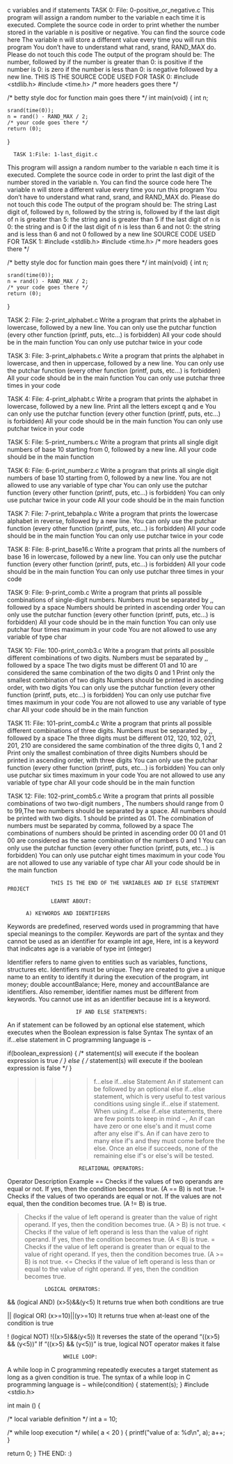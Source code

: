 c variables and if statements
      TASK 0: File: 0-positive_or_negative.c
 This program will assign a random number to the variable n each time it is executed. Complete the source code in order to print whether the number stored in the variable n is positive or negative. You can find the source code here
The variable n will store a different value every time you will run this program
You don’t have to understand what rand, srand, RAND_MAX do. Please do not touch this code
The output of the program should be:
The number, followed by
if the number is greater than 0: is positive
if the number is 0: is zero
if the number is less than 0: is negative
followed by a new line.
              THIS IS THE SOURCE CODE USED FOR TASK 0:
        #include <stdlib.h>
#include <time.h>
/* more headers goes there */

/* betty style doc for function main goes there */
int main(void)
{
	int n;

	srand(time(0));
	n = rand() - RAND_MAX / 2;
	/* your code goes there */
	return (0);
}

      TASK 1:File: 1-last_digit.c
This program will assign a random number to the variable n each time it is executed. Complete the source code in order to print the last digit of the number stored in the variable n. You can find the source code here
The variable n will store a different value every time you run this program
You don’t have to understand what rand, srand, and RAND_MAX do. Please do not touch this code
The output of the program should be:
The string Last digit of, followed by
n, followed by
the string is, followed by
if the last digit of n is greater than 5: the string and is greater than 5
if the last digit of n is 0: the string and is 0
if the last digit of n is less than 6 and not 0: the string and is less than 6 and not 0
followed by a new line
          SOURCE CODE USED FOR TASK 1:
    #include <stdlib.h>
#include <time.h>
/* more headers goes there */

/* betty style doc for function main goes there */
int main(void)
{
	int n;

	srand(time(0));
	n = rand() - RAND_MAX / 2;
	/* your code goes there */
	return (0);
}


TASK 2: File: 2-print_alphabet.c
Write a program that prints the alphabet in lowercase, followed by a new line.
You can only use the putchar function (every other function (printf, puts, etc…) is forbidden)
All your code should be in the main function
You can only use putchar twice in your code


TASK 3: File: 3-print_alphabets.c
Write a program that prints the alphabet in lowercase, and then in uppercase, followed by a new line.
You can only use the putchar function (every other function (printf, puts, etc…) is forbidden)
All your code should be in the main function
You can only use putchar three times in your code


TASK 4: File: 4-print_alphabt.c
Write a program that prints the alphabet in lowercase, followed by a new line.
Print all the letters except q and e
You can only use the putchar function (every other function (printf, puts, etc…) is forbidden)
All your code should be in the main function
You can only use putchar twice in your code

TASK 5: File: 5-print_numbers.c
Write a program that prints all single digit numbers of base 10 starting from 0, followed by a new line.
All your code should be in the main function

TASK 6: File: 6-print_numberz.c
Write a program that prints all single digit numbers of base 10 starting from 0, followed by a new line.
You are not allowed to use any variable of type char
You can only use the putchar function (every other function (printf, puts, etc…) is forbidden)
You can only use putchar twice in your code
All your code should be in the main function


TASK 7: File: 7-print_tebahpla.c
Write a program that prints the lowercase alphabet in reverse, followed by a new line.
You can only use the putchar function (every other function (printf, puts, etc…) is forbidden)
All your code should be in the main function
You can only use putchar twice in your code

TASK 8: File: 8-print_base16.c
Write a program that prints all the numbers of base 16 in lowercase, followed by a new line.
You can only use the putchar function (every other function (printf, puts, etc…) is forbidden)
All your code should be in the main function
You can only use putchar three times in your code


TASK 9: File: 9-print_comb.c
Write a program that prints all possible combinations of single-digit numbers.
Numbers must be separated by ,, followed by a space
Numbers should be printed in ascending order
You can only use the putchar function (every other function (printf, puts, etc…) is forbidden)
All your code should be in the main function
You can only use putchar four times maximum in your code
You are not allowed to use any variable of type char


TASK 10: File: 100-print_comb3.c
Write a program that prints all possible different combinations of two digits.
Numbers must be separated by ,, followed by a space
The two digits must be different
01 and 10 are considered the same combination of the two digits 0 and 1
Print only the smallest combination of two digits
Numbers should be printed in ascending order, with two digits
You can only use the putchar function (every other function (printf, puts, etc…) is forbidden)
You can only use putchar five times maximum in your code
You are not allowed to use any variable of type char
All your code should be in the main function


TASK 11: File: 101-print_comb4.c
Write a program that prints all possible different combinations of three digits.
Numbers must be separated by ,, followed by a space
The three digits must be different
012, 120, 102, 021, 201, 210 are considered the same combination of the three digits 0, 1 and 2
Print only the smallest combination of three digits
Numbers should be printed in ascending order, with three digits
You can only use the putchar function (every other function (printf, puts, etc…) is forbidden)
You can only use putchar six times maximum in your code
You are not allowed to use any variable of type char
All your code should be in the main function


TASK 12: File: 102-print_comb5.c
Write a program that prints all possible combinations of two two-digit numbers , The numbers should range from 0 to 99,The two numbers should be separated by a space. All numbers should be printed with two digits. 1 should be printed as 01. The combination of numbers must be separated by comma, followed by a space
The combinations of numbers should be printed in ascending order
00 01 and 01 00 are considered as the same combination of the numbers 0 and 1
You can only use the putchar function (every other function (printf, puts, etc…) is forbidden)
You can only use putchar eight times maximum in your code
You are not allowed to use any variable of type char
All your code should be in the main function

                  THIS IS THE END OF THE VARIABLES AND IF ELSE STATEMENT PROJECT
                  
                  LEARNT ABOUT:
                  
          A) KEYWORDS AND IDENTIFIERS
 Keywords are predefined, reserved words used in programming that have special meanings to the compiler. Keywords are part of the syntax and they cannot be used as an identifier for example int age, Here, int is a keyword that indicates age is a variable of type int (integer)
 
 Identifier refers to name given to entities such as variables, functions, structures etc. Identifiers must be unique. They are created to give a unique name to an entity to identify it during the execution of the program, int money;   double accountBalance; Here, money and accountBalance are identifiers. Also remember, identifier names must be different from keywords. You cannot use int as an identifier because int is a keyword.
 
                          IF AND ELSE STATEMENTS:
 An if statement can be followed by an optional else statement, which executes when the Boolean expression is false
Syntax
The syntax of an if...else statement in C programming language is −

if(boolean_expression) {
   /* statement(s) will execute if the boolean expression is true */
} else {
   /* statement(s) will execute if the boolean expression is false */
}

>>>>>f...else if...else Statement
An if statement can be followed by an optional else if...else statement, which is very useful to test various conditions using single if...else if statement. When using if...else if..else statements, there are few points to keep in mind −, An if can have zero or one else's and it must come after any else if's. An if can have zero to many else if's and they must come before the else. Once an else if succeeds, none of the remaining else if's or else's will be tested.
 
                           RELATIONAL OPERATORS:
Operator	Description	Example
==	Checks if the values of two operands are equal or not. If yes, then the condition becomes true.	(A == B) is not true.
!=	Checks if the values of two operands are equal or not. If the values are not equal, then the condition becomes true.	(A != B) is true.
>	Checks if the value of left operand is greater than the value of right operand. If yes, then the condition becomes true.	(A > B) is not true.
<	Checks if the value of left operand is less than the value of right operand. If yes, then the condition becomes true.	(A < B) is true.
>=	Checks if the value of left operand is greater than or equal to the value of right operand. If yes, then the condition becomes true.	(A >= B) is not true.
<=	Checks if the value of left operand is less than or equal to the value of right operand. If yes, then the condition becomes true.
                
                
                LOGICAL OPERATORS:
&& (logical AND)
(x>5)&&(y<5)
It returns true when both conditions are true

|| (logical OR)
(x>=10)||(y>=10)
It returns true when at-least one of the condition is true

! (logical NOT)
!((x>5)&&(y<5))
It reverses the state of the operand “((x>5) && (y<5))”
If “((x>5) && (y<5))” is true, logical NOT operator makes it false  
                      
                      
                      WHILE LOOP:
A while loop in C programming repeatedly executes a target statement as long as a given condition is true. The syntax of a while loop in C programming language is −
while(condition) {
   statement(s);
}
#include <stdio.h>
 
int main () {

   /* local variable definition */
   int a = 10;

   /* while loop execution */
   while( a < 20 ) {
      printf("value of a: %d\n", a);
      a++;
   }
 
   return 0;
}
                                                                THE END: 
								   :)
                                     
                                    

 
 
          
          
          
             



        
